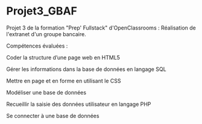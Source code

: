 # Projet3_GBAF
Projet 3 de la formation "Prep' Fullstack" d'OpenClassrooms : 
Réalisation de l'extranet d'un groupe bancaire.

Compétences évaluées :

Coder la structure d’une page web en HTML5

Gérer les informations dans la base de données en langage SQL

Mettre en page et en forme en utilisant le CSS

Modéliser une base de données

Recueillir la saisie des données utilisateur en langage PHP

Se connecter à une base de données

